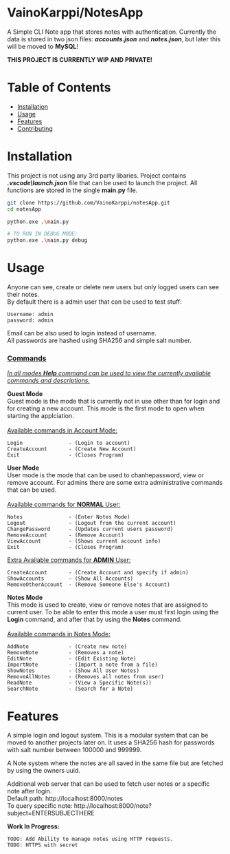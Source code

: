 # VainoKarppi/NotesApp

A Simple CLI Note app that stores notes with authentication. Currently the data is stored in two json files: ***accounts.json*** and ***notes.json***, but later this will be moved to **MySQL**!

**THIS PROJECT IS CURRENTLY WIP AND PRIVATE!**

# Table of Contents

- [Installation](#installation)
- [Usage](#usage)
- [Features](#features)
- [Contributing](#contributing)

# Installation

This project is not using any 3rd party libaries. Project contains ***.vscode\launch.json*** file that can be used to launch the project. All functions are stored in the single **main.py** file.

```bash
git clone https://github.com/VainoKarppi/notesApp.git
cd notesApp

python.exe .\main.py

# TO RUN IN DEBUG MODE:
python.exe .\main.py debug
```

# Usage
Anyone can see, create or delete new users but only logged users can see their notes.<br/>
By default there is a admin user that can be used to test stuff:
```
Username: admin
password: admin
```
Email can be also used to login instead of username.<br/>
All passwords are hashed using SHA256 and simple salt number.

### <u>Commands</u>
<u>*In all modes **Help** command can be used to view the currently available commands and descriptions.*</u>
<br/>

**Guest Mode**<br/>
Guest mode is the mode that is currently not in use other than for login and for creating a new account. This mode is the first mode to open when starting the applciation.<br/><br/>
<u>Available commands in Account Mode:</u>
```
Login               - (Login to account)
CreateAccount       - (Create New Account)
Exit                - (Closes Program)
```

**User Mode**<br/>
User mode is the mode that can be used to chanhepassword, view or remove account. For admins there are some extra administrative commands that can be used.
<br/><br/>
<u>Available commands for **NORMAL** User:</u>
```
Notes               - (Enter Notes Mode)
Logout              - (Logout from the current account)
ChangePassword      - (Updates current users password)
RemoveAccount       - (Remove Account)
ViewAccount         - (Shows current account info)
Exit                - (Closes Program)
```
<u>Extra Available commands for **ADMIN** User:</u>
```
CreateAccount       - (Create Account and specify if admin)
ShowAccounts        - (Show All Accounts)
RemoveOtherAccount  - (Remove Someone Else's Account)
```

**Notes Mode**<br/>
This mode is used to create, view or remove notes that are assigned to current user. To be able to enter this mode a user must first login using the **Login** command, and after that by using the **Notes** command.<br/><br/>
<u>Available commands in Notes Mode:</u>
```
AddNote             - (Create new note)
RemoveNote          - (Removes a note)
EditNote            - (Edit Existing Note)
ImportNote          - (Import a note from a file)
ShowNotes           - (Show All User Notes)
RemoveAllNotes      - (Removes all notes from user)
ReadNote            - (View a Specific Note(s))
SearchNote          - (Search for a Note)
```

# Features
A simple login and logout system. This is a modular system that can be moved to another projects later on. It uses a SHA256 hash for passwords with salt number between 100000 and 999999.

A Note system where the notes are all saved in the same file but are fetched by using the owners uuid.

Additional web server that can be used to fetch user notes or a specific note after login.
<br>
Default path: http://localhost:8000/notes
<br>
To query specific note: http://localhost:8000/note?subject=ENTERSUBJECTHERE

**Work In Progress:**
```
TODO: Add Ability to manage notes using HTTP requests.
TODO: HTTPS with secret
```
